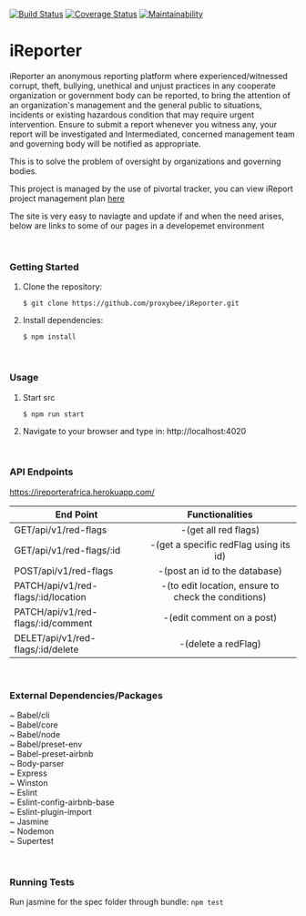 [![Build Status](https://travis-ci.org/proxybee/iReporter.svg?branch=develop)](https://travis-ci.org/proxybee/iReporter)
[![Coverage Status](https://coveralls.io/repos/github/proxybee/iReporter/badge.svg?branch=develop)](https://coveralls.io/repos/github/proxybee/iReporter/badge.svg?branch=develop)
[![Maintainability](https://api.codeclimate.com/v1/badges/fcf4220d15a85451b773/maintainability)](https://codeclimate.com/github/proxybee/iReporter/maintainability)

# iReporter
iReporter an anonymous reporting platform where experienced/witnessed corrupt, theft, bullying, unethical and unjust practices in any cooperate organization or government body can be reported, to bring the attention of an organization's management and the general public to situations, incidents or existing hazardous condition that may require urgent intervention.
Ensure to submit a report whenever you witness any, your report will be investigated and Intermediated, concerned management team and governing body will be notified as appropriate.

This is to solve the problem of oversight by organizations and governing bodies.



This project is managed by the use of pivortal tracker, you can view iReport project management plan <a href="https://www.pivotaltracker.com/n/projects/2226594">here</a>


The site is very easy to naviagte and update if and when the need arises, below are links to some of our pages in a developemet environment

<br>

### Getting Started
1. Clone the repository:
    ```
    $ git clone https://github.com/proxybee/iReporter.git
    ```


2. Install dependencies:
    ```
    $ npm install
    ```
<br>

### Usage
1. Start src
    ```
    $ npm run start
    ```

2. Navigate to your browser and type in: http://localhost:4020

<br>

### API Endpoints
https://ireporterafrica.herokuapp.com/
    
|End Point                                  | Functionalities                                   |
| ----------------------------------------- |:-------------------------------------------------:|
|GET/api/v1/red-flags 				        |-(get all red flags)
|GET/api/v1/red-flags/:id 			        |-(get a specific redFlag using its id)
|POST/api/v1/red-flags 				        |-(post an id to the database)
|PATCH/api/v1/red-flags/:id/location 	    |-(to edit location, ensure to check the conditions)
|PATCH/api/v1/red-flags/:id/comment 	    |-(edit comment on a post)
|DELET/api/v1/red-flags/:id/delete	        |-(delete a redFlag)

<br>

### External Dependencies/Packages
~ Babel/cli<br>
~ Babel/core<br>
~ Babel/node<br>
~ Babel/preset-env<br>
~ Babel-preset-airbnb<br>
~ Body-parser<br>
~ Express<br>
~ Winston<br>
~ Eslint<br>
~ Eslint-config-airbnb-base<br>
~ Eslint-plugin-import<br>
~ Jasmine<br>
~ Nodemon<br>
~ Supertest

<br>

### Running Tests
Run jasmine for the spec folder through bundle:
    ```npm test
    ```
    
<br>        


